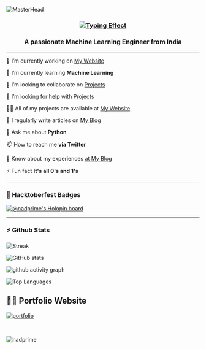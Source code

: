 ![MasterHead](https://mir-s3-cdn-cf.behance.net/project_modules/max_1200/81bb4b165684019.640b6038d133e.gif)


<center>

<h3 align="center">

[![Typing Effect](https://readme-typing-svg.herokuapp.com?font=poppins&size=25&pause=1000&color=F7F7F7&width=435&lines=Hi+%F0%9F%91%8B+%2C+I'm+Nadeem+!+)](https://git.io/typing-svg)

</h3>

</center>

<h3 align="center">A passionate Machine Learning Engineer from India</h3>

---

🔭 I’m currently working on [My Website](https://nadprime.github.io) 

🌱 I’m currently learning **Machine Learning**

<!-- img align="right" alt="Coder" width="280" src="https://c.tenor.com/2uyENRmiUt0AAAAM/coding.gif" -->

👯 I’m looking to collaborate on [Projects](.)

🤝 I’m looking for help with [Projects](.)

👨‍💻 All of my projects are available at [My Website](https://nadprime.github.io/)

📝 I regularly write articles on [My Blog](https://nadprime.github.io/blog.html)

💬 Ask me about **Python**

📫 How to reach me **via Twitter**

📄 Know about my experiences [at My Blog](https://nadprime.github.io/blog.html)

⚡ Fun fact **It's all 0's and 1's**

---


<h3 align="left">🏅 Hacktoberfest Badges</h3>

[![@nadprime's Holopin board](https://holopin.me/nadprime)](https://holopin.io/@nadprime)

---

### :zap: Github Stats

![Streak](https://streak-stats.demolab.com?user=nadprime&theme=radical&card_width=1080)

![GitHub stats](https://github-readme-stats.vercel.app/api?username=nadprime&show_icons=true&theme=radical&card_width=1080)

![github activity graph](https://github-readme-activity-graph.vercel.app/graph?username=nadprime&bg_color=000000&color=417e86&line=ff0000&point=948484&area=true&hide_border=true)

![Top Languages](https://github-readme-stats.vercel.app/api/top-langs/?username=nadprime&layout=compact&theme=radical&card_width=1080)



## 👨‍💻 Portfolio Website
[![portfolio](https://img.shields.io/badge/my_portfolio-000?style=for-the-badge&logo=ko-fi&logoColor=white)](https://nadprime.github.io/)


</br>
<p align="left"> <img src="https://komarev.com/ghpvc/?username=nadprime&label=Profile%20views&color=0e75b6&style=flat" alt="nadprime" /> </p>


